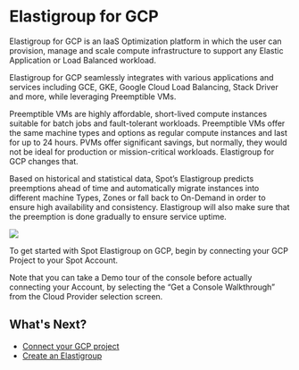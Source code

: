 # Elastigroup for GCP

Elastigroup for GCP is an IaaS Optimization platform in which the user can provision, manage and scale compute infrastructure to support any Elastic Application or Load Balanced workload.

Elastigroup for GCP seamlessly integrates with various applications and services including GCE, GKE, Google Cloud Load Balancing, Stack Driver and more, while leveraging Preemptible VMs.

Preemptible VMs are highly affordable, short-lived compute instances suitable for batch jobs and fault-tolerant workloads. Preemptible VMs offer the same machine types and options as regular compute instances and last for up to 24 hours. PVMs offer significant savings, but normally, they would not be ideal for production or mission-critical workloads. Elastigroup for GCP changes that.

Based on historical and statistical data, Spot’s Elastigroup predicts preemptions ahead of time and automatically migrate instances into different machine Types, Zones or fall back to On-Demand in order to ensure high availability and consistency. Elastigroup will also make sure that the preemption is done gradually to ensure service uptime.

<img src="/elastigroup/_media/gettingstarted-elastigroup-arch-gcp-01.png" />

To get started with Spot Elastigroup on GCP, begin by connecting your GCP Project to your Spot Account.

Note that you can take a Demo tour of the console before actually connecting your Account, by selecting the “Get a Console Walkthrough” from the Cloud Provider selection screen.

## What's Next?

- [Connect your GCP project](connect-your-cloud-provider/gcp-project.md)
- [Create an Elastigroup](elastigroup/getting-started/create-an-elastigroup-for-gcp.md)
